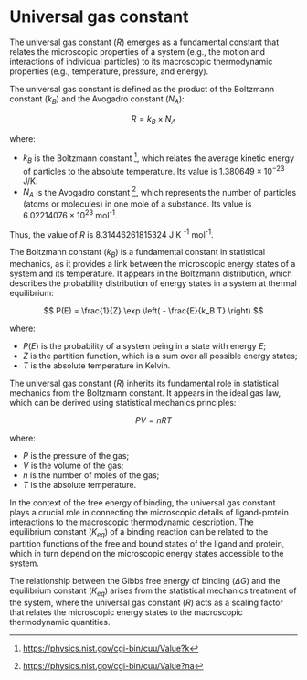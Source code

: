 # Universal gas constant

The universal gas constant ($R$) emerges as a fundamental constant that relates the microscopic properties of a system (e.g., the motion and interactions of individual particles) to its macroscopic thermodynamic properties (e.g., temperature, pressure, and energy).

The universal gas constant is defined as the product of the Boltzmann constant ($k_B$) and the Avogadro constant ($N_A$):

$$
R = k_B × N_A
$$

where:

-   $k_B$ is the Boltzmann constant [^nist-kb], which relates the average kinetic energy of particles to the absolute temperature.
    Its value is $1.380649 \times 10^{-23}$ J/K.
-   $N_A$ is the Avogadro constant [^nist-na], which represents the number of particles (atoms or molecules) in one mole of a substance. Its value is $6.02214076 \times 10^{23}$ mol<sup>-1</sup>.

Thus, the value of $R$ is 8.31446261815324 J K <sup>-1</sup> mol<sup>-1</sup>.

The Boltzmann constant ($k_B$) is a fundamental constant in statistical mechanics, as it provides a link between the microscopic energy states of a system and its temperature.
It appears in the Boltzmann distribution, which describes the probability distribution of energy states in a system at thermal equilibrium:

$$
P(E) = \frac{1}{Z} \exp \left( - \frac{E}{k_B T} \right)
$$

where:

-   $P(E)$ is the probability of a system being in a state with energy $E$;
-   $Z$ is the partition function, which is a sum over all possible energy states;
-   $T$ is the absolute temperature in Kelvin.

The universal gas constant ($R$) inherits its fundamental role in statistical mechanics from the Boltzmann constant.
It appears in the ideal gas law, which can be derived using statistical mechanics principles:

$$
PV = nRT
$$

where:

-   $P$ is the pressure of the gas;
-   $V$ is the volume of the gas;
-   $n$ is the number of moles of the gas;
-   $T$ is the absolute temperature.

In the context of the free energy of binding, the universal gas constant plays a crucial role in connecting the microscopic details of ligand-protein interactions to the macroscopic thermodynamic description.
The equilibrium constant ($K_{eq}$) of a binding reaction can be related to the partition functions of the free and bound states of the ligand and protein, which in turn depend on the microscopic energy states accessible to the system.

The relationship between the Gibbs free energy of binding ($\Delta G$) and the equilibrium constant ($K_{eq}$) arises from the statistical mechanics treatment of the system, where the universal gas constant ($R$) acts as a scaling factor that relates the microscopic energy states to the macroscopic thermodynamic quantities.

<!-- REFERENCES -->

[^nist-kb]: https://physics.nist.gov/cgi-bin/cuu/Value?k
[^nist-na]: https://physics.nist.gov/cgi-bin/cuu/Value?na
